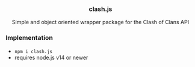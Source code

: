 <div align="center">
  
  ### clash.js
  
  Simple and object oriented wrapper package for the Clash of Clans API

</div>

  ### Implementation
  
  - ```npm i clash.js```
  - requires node.js v14 or newer
